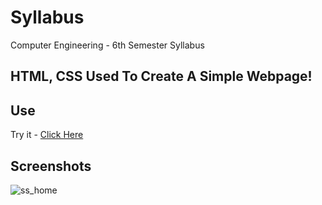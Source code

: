 # Syllabus
Computer Engineering - 6th Semester Syllabus

## HTML, CSS Used To Create A Simple Webpage!

## Use
Try it - [Click Here](https://nitish312.github.io/6th-Semester-Syllabus/)

## Screenshots
![ss_home](https://user-images.githubusercontent.com/94921807/184473086-1961b50d-ecd4-421a-80de-a414a1258ef1.PNG)
